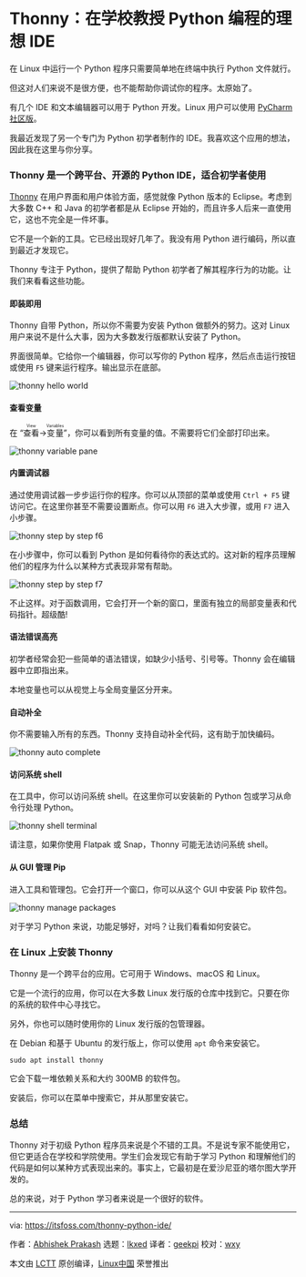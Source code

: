 [#]: subject: "Thonny is an Ideal IDE for Teaching Python Programming in Schools"
[#]: via: "https://itsfoss.com/thonny-python-ide/"
[#]: author: "Abhishek Prakash https://itsfoss.com/author/abhishek/"
[#]: collector: "lkxed"
[#]: translator: "geekpi"
[#]: reviewer: "wxy"
[#]: publisher: "wxy"
[#]: url: "https://linux.cn/article-14717-1.html"

Thonny：在学校教授 Python 编程的理想 IDE
======

在 Linux 中运行一个 Python 程序只需要简单地在终端中执行 Python 文件就行。

但这对人们来说不是很方便，也不能帮助你调试你的程序。太原始了。

有几个 IDE 和文本编辑器可以用于 Python 开发。Linux 用户可以使用 [PyCharm 社区版][1]。

我最近发现了另一个专门为 Python 初学者制作的 IDE。我喜欢这个应用的想法，因此我在这里与你分享。

### Thonny 是一个跨平台、开源的 Python IDE，适合初学者使用

[Thonny][2] 在用户界面和用户体验方面，感觉就像 Python 版本的 Eclipse。考虑到大多数 C++ 和 Java 的初学者都是从 Eclipse 开始的，而且许多人后来一直使用它，这也不完全是一件坏事。

它不是一个新的工具。它已经出现好几年了。我没有用 Python 进行编码，所以直到最近才发现它。

Thonny 专注于 Python，提供了帮助 Python 初学者了解其程序行为的功能。让我们来看看这些功能。

#### 即装即用

Thonny 自带 Python，所以你不需要为安装 Python 做额外的努力。这对 Linux 用户来说不是什么大事，因为大多数发行版都默认安装了 Python。

界面很简单。它给你一个编辑器，你可以写你的 Python 程序，然后点击运行按钮或使用 `F5` 键来运行程序。输出显示在底部。

![thonny hello world][3]

#### 查看变量

在 “<ruby>查看<rt>View</rt></ruby>-><ruby>变量<rt>Variables</rt></ruby>”，你可以看到所有变量的值。不需要将它们全部打印出来。

![thonny variable pane][4]

#### 内置调试器

通过使用调试器一步步运行你的程序。你可以从顶部的菜单或使用 `Ctrl + F5` 键访问它。在这里你甚至不需要设置断点。你可以用 `F6` 进入大步骤，或用 `F7` 进入小步骤。

![thonny step by step f6][5]

在小步骤中，你可以看到 Python 是如何看待你的表达式的。这对新的程序员理解他们的程序为什么以某种方式表现非常有帮助。

![thonny step by step f7][6]

不止这样。对于函数调用，它会打开一个新的窗口，里面有独立的局部变量表和代码指针。超级酷!

#### 语法错误高亮

初学者经常会犯一些简单的语法错误，如缺少小括号、引号等。Thonny 会在编辑器中立即指出来。

本地变量也可以从视觉上与全局变量区分开来。

#### 自动补全

你不需要输入所有的东西。Thonny 支持自动补全代码，这有助于加快编码。

![thonny auto complete][7]

#### 访问系统 shell

在工具中，你可以访问系统 shell。在这里你可以安装新的 Python 包或学习从命令行处理 Python。

![thonny shell terminal][8]

请注意，如果你使用 Flatpak 或 Snap，Thonny 可能无法访问系统 shell。

#### 从 GUI 管理 Pip

进入工具和管理包。它会打开一个窗口，你可以从这个 GUI 中安装 Pip 软件包。

![thonny manage packages][9]

对于学习 Python 来说，功能足够好，对吗？让我们看看如何安装它。

### 在 Linux 上安装 Thonny

Thonny 是一个跨平台的应用。它可用于 Windows、macOS 和 Linux。

它是一个流行的应用，你可以在大多数 Linux 发行版的仓库中找到它。只要在你的系统的软件中心寻找它。

另外，你也可以随时使用你的 Linux 发行版的包管理器。

在 Debian 和基于 Ubuntu 的发行版上，你可以使用 `apt` 命令来安装它。

```
sudo apt install thonny
```

它会下载一堆依赖关系和大约 300MB 的软件包。

安装后，你可以在菜单中搜索它，并从那里安装它。

### 总结

Thonny 对于初级 Python 程序员来说是个不错的工具。不是说专家不能使用它，但它更适合在学校和学院使用。学生们会发现它有助于学习 Python 和理解他们的代码是如何以某种方式表现出来的。事实上，它最初是在爱沙尼亚的塔尔图大学开发的。

总的来说，对于 Python 学习者来说是一个很好的软件。

--------------------------------------------------------------------------------

via: https://itsfoss.com/thonny-python-ide/

作者：[Abhishek Prakash][a]
选题：[lkxed][b]
译者：[geekpi](https://github.com/geekpi)
校对：[wxy](https://github.com/wxy)

本文由 [LCTT](https://github.com/LCTT/TranslateProject) 原创编译，[Linux中国](https://linux.cn/) 荣誉推出

[a]: https://itsfoss.com/author/abhishek/
[b]: https://github.com/lkxed
[1]: https://itsfoss.com/install-pycharm-ubuntu/
[2]: https://thonny.org/
[3]: https://itsfoss.com/wp-content/uploads/2022/06/thonny-hello-world.png
[4]: https://itsfoss.com/wp-content/uploads/2022/06/thonny-variable-pane.png
[5]: https://itsfoss.com/wp-content/uploads/2022/06/thonny-step-by-step-f6.png
[6]: https://itsfoss.com/wp-content/uploads/2022/06/thonny-step-by-step-f7.png
[7]: https://itsfoss.com/wp-content/uploads/2022/06/thonny-auto-complete.png
[8]: https://itsfoss.com/wp-content/uploads/2022/06/thonny-shell-terminal.png
[9]: https://itsfoss.com/wp-content/uploads/2022/06/thonny-manage-packages.png
